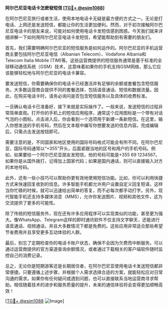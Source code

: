 **阿尔巴尼亚电话卡怎麽發短信 [[TG💪+ @esim1088](https://t.me/s/esim1088)]**

在阿尔巴尼亚旅行或者生活，使用本地电话卡无疑是最方便的方式之一。无论是打电话、上网还是发送短信，都能让你的生活更加便利。然而，对于初次接触阿尔巴尼亚电话卡的朋友来说，可能对如何使用电话卡发短信感到困惑。今天我们就来详细讲解一下如何用阿尔巴尼亚电话卡发短信，希望能帮助到有需要的朋友们。

首先，我们需要明确阿尔巴尼亚的短信服务是如何运作的。阿尔巴尼亚的手机运营商主要包括阿尔巴尼亚电信（Albanian Telecom）、Vodafone Albania和Telecom Italia Mobile (TIM)等。这些运营商提供的短信服务通常是基于标准的全球移动通信系统（GSM）技术，这意味着如果你的手机支持GSM网络，那么它应该能够轻松地与阿尔巴尼亚的电话卡兼容。

要发送短信，你需要确保你的电话卡已经激活并有足够的余额或套餐包含短信服务。大多数运营商会提供不同的套餐选择，包括语音通话、短信和数据流量。因此，在购买电话卡时，请务必询问是否包含短信服务以及具体的收费标准。

一旦确认电话卡已准备好，接下来就是实际操作了。一般来说，发送短信的过程非常简单直观。打开你的手机上的短信应用程序，通常这个应用图标是一个带有对话气泡的小图标。点击进入后，你会看到一个选项用于新建一条新短信。在这里，输入你想发送的手机号码，然后在文本框中编写你想要发送的信息内容。完成编辑后，只需点击发送按钮即可。

需要注意的是，不同国家和地区使用的国际号码格式可能会有所不同。在阿尔巴尼亚，国际号码通常以“+355”开头，后面紧跟当地的区号和用户的手机号码。例如，如果要给一个阿尔巴尼亚朋友发短信，他的号码可能是+355 69 1234567。如果你是从国外拨打，记得加上国家代码；如果是国内通话，则可以直接输入对方的本地号码。

此外，还有一些小技巧可以帮助你更有效地使用短信功能。比如，你可以利用快捷方式来快速回复收到的信息。许多智能手机都允许用户设置自定义回复短语，这样当你忙碌的时候，就可以迅速给出简单的答复，而不必每次都手动打字。另外，现代智能手机还支持多媒体消息（MMS），允许你发送图片、视频和其他文件，这为交流提供了更多的可能性。

除了传统的短信服务外，现在还有许多应用程序可以实现类似的功能，甚至更为强大。像WhatsApp、Telegram这样的即时通讯软件不仅支持文字聊天，还能进行语音通话、视频通话，并且大多数情况下都是免费的。这些应用非常适合那些希望节省费用并且享受更多互动体验的人群。

最后，别忘了定期检查你的电话卡账户状态，确保不会因为欠费而中断服务。可以通过运营商提供的官方渠道查询余额情况，或者通过下载相关的客户端软件随时监控自己的消费记录。

总之，无论你是短期游客还是长期居住者，在阿尔巴尼亚使用电话卡发送短信都非常便捷。只要遵循上述步骤，并根据个人需求选择合适的方案，就能轻松应对日常沟通的需求。如果你有任何疑问或遇到问题，也可以直接联系当地运营商寻求帮助。相信随着技术的进步和服务质量的提升，未来的通信体验将会变得更加顺畅高效！

[[TG💪+ @esim1088](https://t.me/s/esim1088) ![Image](https://i.postimg.cc/4NQfJmqS/Snipaste-2025-05-13-00-14-12.png)]